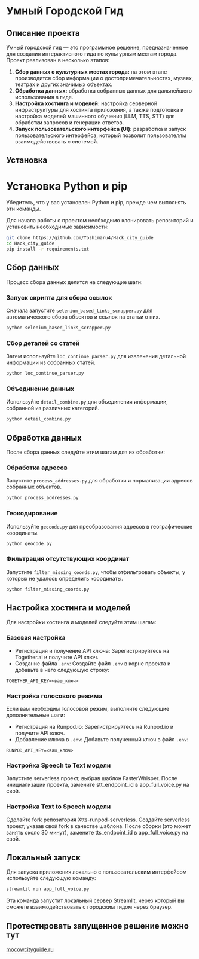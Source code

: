 # Умный Городской Гид

## Описание проекта

Умный городской гид — это программное решение, предназначенное для создания интерактивного гида по культурным местам города. Проект реализован в несколько этапов:

1. **Сбор данных о культурных местах города:** на этом этапе производится сбор информации о достопримечательностях, музеях, театрах и других значимых объектах.
2. **Обработка данных:** обработка собранных данных для дальнейшего использования в гиде.
3. **Настройка хостинга и моделей:** настройка серверной инфраструктуры для хостинга приложения, а также подготовка и настройка моделей машинного обучения (LLM, TTS, STT) для обработки запросов и генерации ответов.
4. **Запуск пользовательского интерфейса (UI):** разработка и запуск пользовательского интерфейса, который позволит пользователям взаимодействовать с системой.

## Установка
# Установка Python и pip
Убедитесь, что у вас установлен Python и pip, прежде чем выполнять эти команды.

Для начала работы с проектом необходимо клонировать репозиторий и установить необходимые зависимости:

```bash
git clone https://github.com/Yoshimaru4/Hack_city_guide
cd Hack_city_guide
pip install -r requirements.txt
```



## Сбор данных
Процесс сбора данных делится на следующие шаги:

### Запуск скрипта для сбора ссылок
Сначала запустите `selenium_based_links_scrapper.py` для автоматического сбора объектов и ссылок на статьи о них.

```bash
python selenium_based_links_scrapper.py
```

### Сбор деталей со статей
Затем используйте `loc_continue_parser.py` для извлечения детальной информации из собранных статей.

```bash
python loc_continue_parser.py
```

### Объединение данных
Используйте `detail_combine.py` для объединения информации, собранной из различных категорий.

```bash
python detail_combine.py
```

## Обработка данных
После сбора данных следуйте этим шагам для их обработки:

### Обработка адресов
Запустите `process_addresses.py` для обработки и нормализации адресов собранных объектов.

```bash
python process_addresses.py
```

### Геокодирование
Используйте `geocode.py` для преобразования адресов в географические координаты.

```bash
python geocode.py
```

### Фильтрация отсутствующих координат
Запустите `filter_missing_coords.py`, чтобы отфильтровать объекты, у которых не удалось определить координаты.

```bash
python filter_missing_coords.py
```

## Настройка хостинга и моделей
Для настройки хостинга и моделей следуйте этим шагам:

### Базовая настройка
- Регистрация и получение API ключа: Зарегистрируйтесь на Together.ai и получите API ключ.
- Создание файла `.env`: Создайте файл `.env` в корне проекта и добавьте в него следующую строку:

```plaintext
TOGETHER_API_KEY=<ваш_ключ>
```

### Настройка голосового режима
Если вам необходим голосовой режим, выполните следующие дополнительные шаги:

- Регистрация на Runpod.io: Зарегистрируйтесь на Runpod.io и получите API ключ.
- Добавление ключа в `.env`: Добавьте полученный ключ в файл `.env`:

```plaintext
RUNPOD_API_KEY=<ваш_ключ>
```

### Настройка Speech to Text модели
Запустите serverless проект, выбрав шаблон FasterWhisper.
После инициализации проекта, замените stt_endpoint_id в app_full_voice.py на свой.

### Настройка Text to Speech модели
Сделайте fork репозитория Xtts-runpod-serverless.
Создайте serverless проект, указав свой fork в качестве шаблона.
После сборки (это может занять около 30 минут), замените tts_endpoint_id в app_full_voice.py на свой.

## Локальный запуск
Для запуска приложения локально с пользовательским интерфейсом используйте следующую команду:

```bash
streamlit run app_full_voice.py
```

Эта команда запустит локальный сервер Streamlit, через который вы сможете взаимодействовать с городским гидом через браузер.

## Протестировать запущенное решение можно тут
[mocowcityguide.ru](https://mocowcityguide.ru)